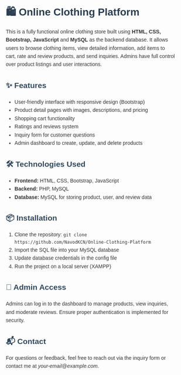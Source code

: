 <div style="font-family: Arial, sans-serif; line-height: 1.6; color: #333; padding: 20px;">
  <h1 style="color: #2c3e50;">🛍️ Online Clothing Platform</h1>
  
  <p>
    This is a fully functional online clothing store built using <strong>HTML, CSS, Bootstrap, JavaScript</strong> and <strong>MySQL</strong> as the backend database. It allows users to browse clothing items, view detailed information, add items to cart, rate and review products, and send inquiries. Admins have full control over product listings and user interactions.
  </p>

  <h2 style="color: #34495e;">✨ Features</h2>
  <ul>
    <li>User-friendly interface with responsive design (Bootstrap)</li>
    <li>Product detail pages with images, descriptions, and pricing</li>
    <li>Shopping cart functionality</li>
    <li>Ratings and reviews system</li>
    <li>Inquiry form for customer questions</li>
    <li>Admin dashboard to create, update, and delete products</li>
  </ul>

  <h2 style="color: #34495e;">🛠️ Technologies Used</h2>
  <ul>
    <li><strong>Frontend:</strong> HTML, CSS, Bootstrap, JavaScript</li>
    <li><strong>Backend:</strong> PHP, MySQL</li>
    <li><strong>Database:</strong> MySQL for storing product, user, and review data</li>
  </ul>

  <h2 style="color: #34495e;">📦 Installation</h2>
  <ol>
    <li>Clone the repository: <code>git clone https://github.com/NavodKCN/Online-Clothing-Platform</code></li>
    <li>Import the SQL file into your MySQL database</li>
    <li>Update database credentials in the config file</li>
    <li>Run the project on a local server (XAMPP)</li>
  </ol>

  <h2 style="color: #34495e;">🔐 Admin Access</h2>
  <p>
    Admins can log in to the dashboard to manage products, view inquiries, and moderate reviews. Ensure proper authentication is implemented for security.
  </p>

  <h2 style="color: #34495e;">📬 Contact</h2>
  <p>
    For questions or feedback, feel free to reach out via the inquiry form or contact me at <em>your-email@example.com</em>.
  </p>
</div>
